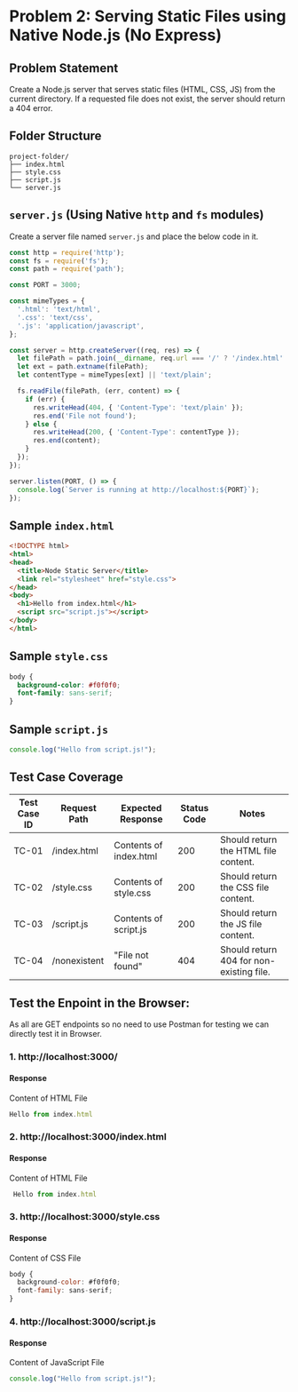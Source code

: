 # Problem 2: Serving Static Files using Native Node.js (No Express)

## Problem Statement
Create a Node.js server that serves static files (HTML, CSS, JS) from the current directory. If a requested file does not exist, the server should return a 404 error.

## Folder Structure
```
project-folder/
├── index.html
├── style.css
├── script.js
└── server.js
```

## `server.js` (Using Native `http` and `fs` modules)
Create a server file named `server.js` and place the below code in it.

```js
const http = require('http');
const fs = require('fs');
const path = require('path');

const PORT = 3000;

const mimeTypes = {
  '.html': 'text/html',
  '.css': 'text/css',
  '.js': 'application/javascript',
};

const server = http.createServer((req, res) => {
  let filePath = path.join(__dirname, req.url === '/' ? '/index.html' : req.url);
  let ext = path.extname(filePath);
  let contentType = mimeTypes[ext] || 'text/plain';

  fs.readFile(filePath, (err, content) => {
    if (err) {
      res.writeHead(404, { 'Content-Type': 'text/plain' });
      res.end('File not found');
    } else {
      res.writeHead(200, { 'Content-Type': contentType });
      res.end(content);
    }
  });
});

server.listen(PORT, () => {
  console.log(`Server is running at http://localhost:${PORT}`);
});
```

## Sample `index.html`
```html
<!DOCTYPE html>
<html>
<head>
  <title>Node Static Server</title>
  <link rel="stylesheet" href="style.css">
</head>
<body>
  <h1>Hello from index.html</h1>
  <script src="script.js"></script>
</body>
</html>
```

## Sample `style.css`
```css
body {
  background-color: #f0f0f0;
  font-family: sans-serif;
}
```

## Sample `script.js`
```js
console.log("Hello from script.js!");
```

## Test Case Coverage

| Test Case ID | Request Path | Expected Response      | Status Code | Notes                                    |
| ------------ | ------------ | ---------------------- | ----------- | ---------------------------------------- |
| TC-01        | /index.html  | Contents of index.html | 200         | Should return the HTML file content.     |
| TC-02        | /style.css   | Contents of style.css  | 200         | Should return the CSS file content.      |
| TC-03        | /script.js   | Contents of script.js  | 200         | Should return the JS file content.       |
| TC-04        | /nonexistent | "File not found"       | 404         | Should return 404 for non-existing file. |



## Test the Enpoint in the Browser:
As all are GET endpoints so no need to use Postman for testing we can directly test it in Browser.

### 1. http://localhost:3000/      
#### Response
Content of HTML File
```js
Hello from index.html
```

### 2. http://localhost:3000/index.html  
#### Response
Content of HTML File
```js
 Hello from index.html
```

### 3. http://localhost:3000/style.css
#### Response  
Content of CSS File
```js
body {
  background-color: #f0f0f0;
  font-family: sans-serif;
}
```
### 4. http://localhost:3000/script.js
#### Response  
Content of JavaScript File
```js
console.log("Hello from script.js!");
```
